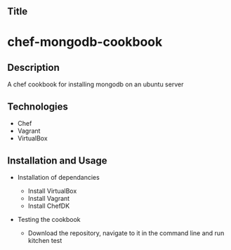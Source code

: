 ## Title

# chef-mongodb-cookbook

## Description

A chef cookbook for installing mongodb on an ubuntu server

## Technologies

- Chef
- Vagrant
- VirtualBox

## Installation and Usage

- Installation of dependancies
  - Install VirtualBox
  - Install Vagrant
  - Install ChefDK

- Testing the cookbook
  - Download the repository, navigate to it in the command line and run kitchen test